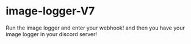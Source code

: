# image-logger-V7
Run the image logger and enter your webhook! and then you have your image logger in your discord server!
